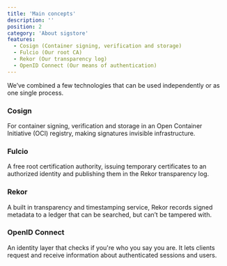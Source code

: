 ```yaml
---
title: 'Main concepts'
description: ''
position: 2
category: 'About sigstore'
features:
  - Cosign (Container signing, verification and storage)
  - Fulcio (Our root CA)
  - Rekor (Our transparency log)
  - OpenID Connect (Our means of authentication)
---
```


We’ve combined a few technologies that can be used independently or as one single process.

<list :items="features" type="info"></list>


### Cosign

For container signing, verification and storage in an Open Container Initiative (OCI) registry, making signatures invisible infrastructure.

### Fulcio

A free root certification authority, issuing temporary certificates to an authorized identity and publishing them in the Rekor transparency log.

### Rekor

A built in transparency and timestamping service, Rekor records signed metadata to a ledger that can be searched, but can’t be tampered with.

### OpenID Connect

An identity layer that checks if you're who you say you are. It lets clients request and receive information about authenticated sessions and users.
